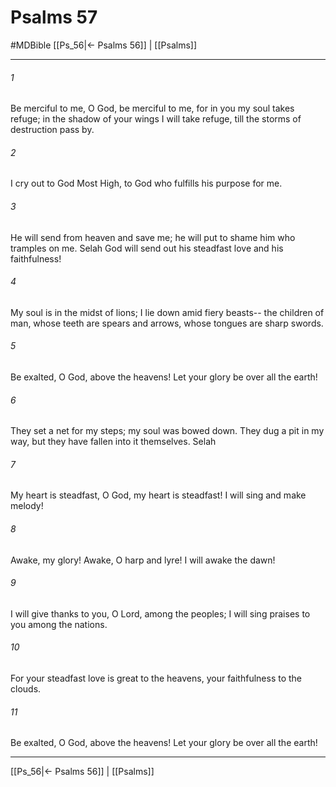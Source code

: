 # Psalms 57
#MDBible
[[Ps_56|← Psalms 56]] | [[Psalms]]

***

###### 1 

Be merciful to me, O God, be merciful to me, for in you my soul takes refuge; in the shadow of your wings I will take refuge, till the storms of destruction pass by. 

###### 2 

I cry out to God Most High, to God who fulfills his purpose for me. 

###### 3 

He will send from heaven and save me; he will put to shame him who tramples on me. Selah God will send out his steadfast love and his faithfulness! 

###### 4 

My soul is in the midst of lions; I lie down amid fiery beasts-- the children of man, whose teeth are spears and arrows, whose tongues are sharp swords. 

###### 5 

Be exalted, O God, above the heavens! Let your glory be over all the earth! 

###### 6 

They set a net for my steps; my soul was bowed down. They dug a pit in my way, but they have fallen into it themselves. Selah 

###### 7 

My heart is steadfast, O God, my heart is steadfast! I will sing and make melody! 

###### 8 

Awake, my glory! Awake, O harp and lyre! I will awake the dawn! 

###### 9 

I will give thanks to you, O Lord, among the peoples; I will sing praises to you among the nations. 

###### 10 

For your steadfast love is great to the heavens, your faithfulness to the clouds. 

###### 11 

Be exalted, O God, above the heavens! Let your glory be over all the earth! 

***

[[Ps_56|← Psalms 56]] | [[Psalms]]
